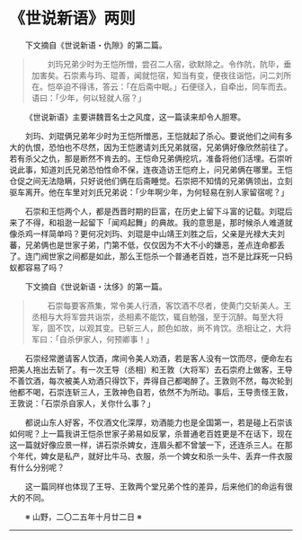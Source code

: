 # 《世说新语》两则

&emsp;&emsp;下文摘自《世说新语・仇隙》的第二篇。

>&emsp;&emsp;刘玙兄弟少时为王恺所憎，尝召二人宿，欲默除之。令作阬，阬毕，垂加害矣。石崇素与玙、琨善，闻就恺宿，知当有变，便夜往诣恺，问二刘所在。恺卒迫不得讳，答云：「在后斋中眠。」石便径入，自牵出，同车而去。语曰：「少年，何以轻就人宿？」

&emsp;&emsp;《世说新语》主要讲魏晋名士之风度，这一篇读来却令人胆寒。

&emsp;&emsp;刘玙、刘琨俩兄弟年少时为王恺所憎恶，王恺就起了杀心。要说他们之间有多大的仇恨，恐怕也不尽然，因为王恺邀请刘氏兄弟就宿，兄弟俩好像欣然前往了。若有杀父之仇，那是断然不肯去的。王恺命兄弟俩挖坑，准备将他们活埋。石崇听说此事，知道刘氏兄弟恐怕性命不保，连夜造访王恺府上，问兄弟俩在哪里。王恺仓促之间无法隐瞒，只好说他们俩在后斋睡觉。石崇把不知情的兄弟俩领出，立刻驱车离开。他在车里对刘氏兄弟说：「少年啊少年，为何轻易在别人家留宿呢？」

&emsp;&emsp;石崇和王恺两个人，都是西晋时期的巨富，在历史上留下斗富的记载。刘琨后来了不得，和祖逖一起留下「闻鸡起舞」的典故。我的意思是，那时候杀人难道就像杀鸡一样简单吗？更何况刘玙、刘琨是中山靖王刘胜之后，父亲是光禄大夫刘蕃，兄弟俩也是世家子弟，门第不低，仅仅因为不大不小的嫌恶，差点连命都丢了。连门阀世家之间都是如此，那么王恺杀一个普通老百姓，岂不是比踩死一只蚂蚁都容易了吗？

&emsp;&emsp;下文摘自《世说新语・汰侈》的第一篇。

>&emsp;&emsp;石崇每要客燕集，常令美人行酒，客饮酒不尽者，使黄门交斩美人。王丞相与大将军尝共诣崇，丞相素不能饮，辄自勉强，至于沉醉。每至大将军，固不饮，以观其变。已斩三人，颜色如故，尚不肯饮。丞相让之，大将军曰：「自杀伊家人，何预卿事！」

&emsp;&emsp;石崇经常邀请客人饮酒，席间令美人劝酒，若是客人没有一饮而尽，便命左右把美人拖出去斩了。有一次王导（丞相）和王敦（大将军）去石崇府上做客，王导不善饮酒，每次被美人劝酒只得饮下，弄得自己都喝醉了。王敦则不然，每次轮到他都不喝，石崇连斩三人，王敦神色自若，依然不为所动。事后，王导责怪王敦，王敦说：「石崇杀自家人，关你什么事？」

&emsp;&emsp;都说山东人好客，不仅酒文化深厚，劝酒能力也是全国第一，若是碰上石崇该如何呢？上一篇我讲王恺杀世家子弟易如反掌，杀普通老百姓更是不在话下，现在这一篇就好像应景一样，讲石崇杀婢女，连眉头都不曾皱一下，还连杀三人。在那个年代，婢女是私产，就好比牛马、衣服，杀一个婢女和杀一头牛、丢弃一件衣服有什么分别呢？

&emsp;&emsp;这一篇同样也体现了王导、王敦两个堂兄弟个性的差异，后来他们的命运有很大的不同。

&emsp;&emsp;※ 山野，二〇二五年十月廿二日 ※

***